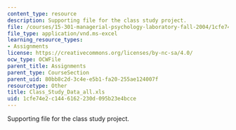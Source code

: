 ```yaml
---
content_type: resource
description: Supporting file for the class study project.
file: /courses/15-301-managerial-psychology-laboratory-fall-2004/1cfe74e2c1446162230d095b23e4bcce_Class_Study_Data_all.xls
file_type: application/vnd.ms-excel
learning_resource_types:
- Assignments
license: https://creativecommons.org/licenses/by-nc-sa/4.0/
ocw_type: OCWFile
parent_title: Assignments
parent_type: CourseSection
parent_uid: 80bb8c2d-3c4e-e5b1-fa20-255ae124007f
resourcetype: Other
title: Class_Study_Data_all.xls
uid: 1cfe74e2-c144-6162-230d-095b23e4bcce
---
```

Supporting file for the class study project.